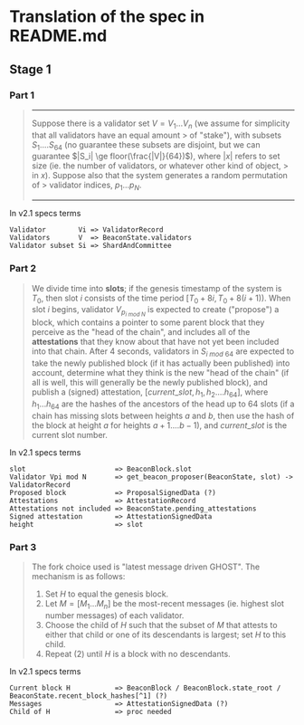 # Translation of the spec in README.md

## Stage 1

### Part 1

> --------------------------------------
>
> Suppose there is a validator set $V = {V_1 ... V_n}$
> (we assume for simplicity that all validators have an equal amount > of "stake"),
> with subsets $S_1 .... S_{64}$
> (no guarantee these subsets are disjoint, but we can guarantee
> $|S_i| \ge floor(\frac{|V|}{64})$), where $|x|$ refers to set size
> (ie. the number of validators, or whatever other kind of object, > in $x$).
> Suppose also that the system generates a random permutation of > validator indices,
> ${p_1 ... p_N}$.
>
> --------------------------------------

In v2.1 specs terms

```
Validator        Vi => ValidatorRecord
Validators       V  => BeaconState.validators
Validator subset Si => ShardAndCommittee
```

### Part 2

> We divide time into **slots**; if the genesis timestamp of the system is $T_0$, then slot $i$ consists of the time period $[T_0 + 8i, T_0 + 8(i+1))$. When slot $i$ begins, validator $V_{p_{i\ mod\ N}}$ is expected to create ("propose") a block, which contains a pointer to some parent block that they perceive as the "head of the chain", and includes all of the **attestations** that they know about that have not yet been included into that chain. After 4 seconds, validators in $S_{i\ mod\ 64}$ are expected to take the newly published block (if it has actually been published) into account, determine what they think is the new "head of the chain" (if all is well, this will generally be the newly published block), and publish a (signed) attestation, $[current\_slot, h_1, h_2 .... h_{64}]$, where $h_1 ... h_{64}$ are the hashes of the ancestors of the head up to 64 slots (if a chain has missing slots between heights $a$ and $b$, then use the hash of the block at height $a$ for heights $a+1 .... b-1$), and $current\_slot$ is the current slot number.

In v2.1 specs terms

```
slot                      => BeaconBlock.slot
Validator Vpi mod N       => get_beacon_proposer(BeaconState, slot) -> ValidatorRecord
Proposed block            => ProposalSignedData (?)
Attestations              => AttestationRecord
Attestations not included => BeaconState.pending_attestations
Signed attestation        => AttestationSignedData
height                    => slot
```

### Part 3

> The fork choice used is "latest message driven GHOST". The mechanism is as follows:
>
> 1. Set $H$ to equal the genesis block.
> 2. Let $M = [M_1 ... M_n]$ be the most-recent messages (ie. highest slot number messages) of each validator.
> 2. Choose the child of $H$ such that the subset of $M$ that attests to either that child or one of its descendants is largest; set $H$ to this child.
> 3. Repeat (2) until $H$ is a block with no descendants.

In v2.1 specs terms

```
Current block H           => BeaconBlock / BeaconBlock.state_root / BeaconState.recent_block_hashes[^1] (?)
Messages                  => AttestationSignedData (?)
Child of H                => proc needed
```
